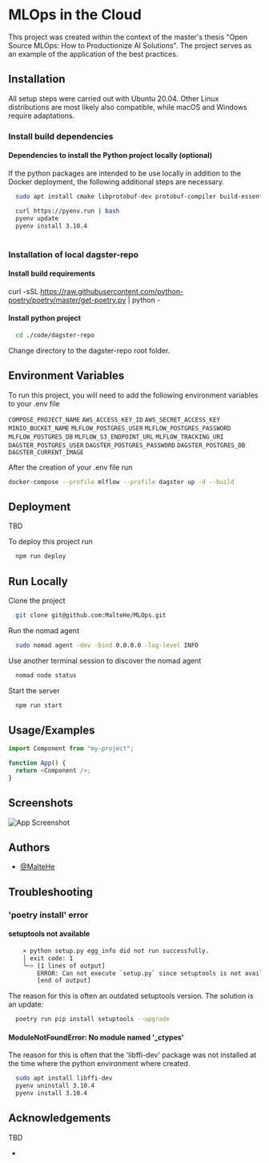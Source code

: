 # MLOps in the Cloud

This project was created within the context of the master's thesis "Open Source MLOps: How to Productionize AI Solutions". The project serves as an example of the application of the best practices.

## Installation

All setup steps were carried out with Ubuntu 20.04. Other Linux distributions are most likely also compatible, while macOS and Windows require adaptations.

### Install build dependencies

#### Dependencies to install the Python project locally (optional)

If the python packages are intended to be use locally in addition to the Docker deployment, the following additional steps are necessary.

```bash
  sudo apt install cmake libprotobuf-dev protobuf-compiler build-essential libedit-dev libffi-dev
```

```bash
  curl https://pyenv.run | bash
  pyenv update
  pyenv install 3.10.4
```

#

### Installation of local dagster-repo

#### Install build requirements

curl -sSL https://raw.githubusercontent.com/python-poetry/poetry/master/get-poetry.py | python -

#### Install python project

```bash
  cd ./code/dagster-repo
```

Change directory to the dagster-repo root folder.

## Environment Variables

To run this project, you will need to add the following environment variables to your .env file

`COMPOSE_PROJECT_NAME`
`AWS_ACCESS_KEY_ID`
`AWS_SECRET_ACCESS_KEY`
`MINIO_BUCKET_NAME`
`MLFLOW_POSTGRES_USER`
`MLFLOW_POSTGRES_PASSWORD`
`MLFLOW_POSTGRES_DB`
`MLFLOW_S3_ENDPOINT_URL`
`MLFLOW_TRACKING_URI`
`DAGSTER_POSTGRES_USER`
`DAGSTER_POSTGRES_PASSWORD`
`DAGSTER_POSTGRES_DB`
`DAGSTER_CURRENT_IMAGE`

After the creation of your .env file run

```bash
docker-compose --profile mlflow --profile dagster up -d --build
```

## Deployment

TBD

To deploy this project run

```bash
  npm run deploy
```

## Run Locally

Clone the project

```bash
  git clone git@github.com:MalteHe/MLOps.git
```

Run the nomad agent

```bash
  sudo nomad agent -dev -bind 0.0.0.0 -log-level INFO
```

Use another terminal session to discover the nomad agent

```bash
  nomad node status
```

Start the server

```bash
  npm run start
```

## Usage/Examples

```javascript
import Component from "my-project";

function App() {
  return <Component />;
}
```

## Screenshots

![App Screenshot](https://via.placeholder.com/468x300?text=App+Screenshot+Here)

## Authors

- [@MalteHe](https://github.com/MalteHe)

## Troubleshooting

### 'poetry install' error

#### setuptools not available

```bash
    × python setup.py egg_info did not run successfully.
    │ exit code: 1
    ╰─> [1 lines of output]
        ERROR: Can not execute `setup.py` since setuptools is not available in the build environment.
        [end of output]
```

The reason for this is often an outdated setuptools version. The solution is an update:

```bash
  poetry run pip install setuptools --upgrade
```

#### ModuleNotFoundError: No module named '\_ctypes'

The reason for this is often that the 'libffi-dev' package was not installed at the time where the python environment where created.

```bash
  sudo apt install libffi-dev
  pyenv uninstall 3.10.4
  pyenv install 3.10.4
```

## Acknowledgements

TBD

- []()
